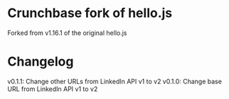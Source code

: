 
# Crunchbase fork of hello.js

Forked from v1.16.1 of the original hello.js

# Changelog

v0.1.1: Change other URLs from LinkedIn API v1 to v2
v0.1.0: Change base URL from LinkedIn API v1 to v2
